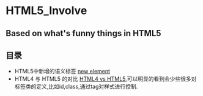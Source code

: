 # HTML5_Involve

## Based on what's funny things in HTML5

## 目录

- HTML5中新增的语义标签 [new element](/new_element.html)
- HTML4 与 HTML5 的对比 [HTML4 vs HTML5](/HTML4_vs_HTML5.html),可以明显的看到会少些很多对标签类的定义,比如id,class,通过tag对样式进行控制.